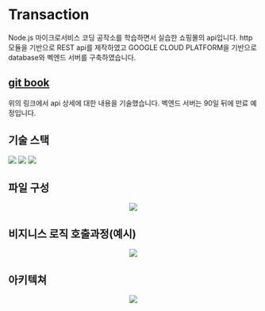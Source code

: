 # Transaction
  Node.js 마이크로서비스 코딩 공작소를 학습하면서 실습한 쇼핑몰의 api입니다. http 모듈을 기반으로 REST api를 제작하였고 GOOGLE CLOUD PLATFORM을 기반으로 database와 벡엔드 서버를 구축하였습니다.

## <a href="https://seo-jun-pyo.gitbook.io/transaction/">git book<a/>
  위의 링크에서 api 상세에 대한 내용을 기술했습니다. 벡엔드 서버는 90일 뒤에 만료 예정입니다.

## 기술 스택
  <p>
    <img src="https://img.shields.io/badge/javascript-E5C2B6?style=flat-square&logo=javascript&logoColor=white">
    <img src="https://img.shields.io/badge/docker-E5CEE6?style=flat-square&logo=docker&logoColor=white">
    <img src="https://img.shields.io/badge/googlecloud-0F00FF?style=flat-square&logo=googlecloud&logoColor=white">
  <p/>

## 파일 구성
  <p align="center"><img src="https://user-images.githubusercontent.com/39179946/147264946-bcb2bf62-048f-4657-ba4d-106c12ec079c.png"><p/>
  
##  비지니스 로직 호출과정(예시)
  <p align="center"><img src="https://user-images.githubusercontent.com/39179946/147267289-4a4acc92-76bd-449f-87ec-44418f6d6666.png"><p/>

## 아키텍쳐
  <p align="center"><img src="https://user-images.githubusercontent.com/39179946/147266469-52831767-2b26-4ed6-ba52-f304d3820204.png"><p/>

